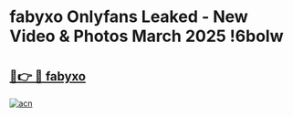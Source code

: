 # fabyxo Onlyfans Leaked - New Video & Photos March 2025 !6bolw

# <h2><a href="https://3n7d9y.iuczelnia.edu.pl?title=fabyxo&ref=6bolw">🔗👉 🔴 fabyxo</a></h2>

[![acn](https://github.com/user-attachments/assets/0f9c940e-d8b0-45ae-aac7-cd30a18b3e1c)](https://3n7d9y.iuczelnia.edu.pl?title=fabyxo&ref=6bolw)

